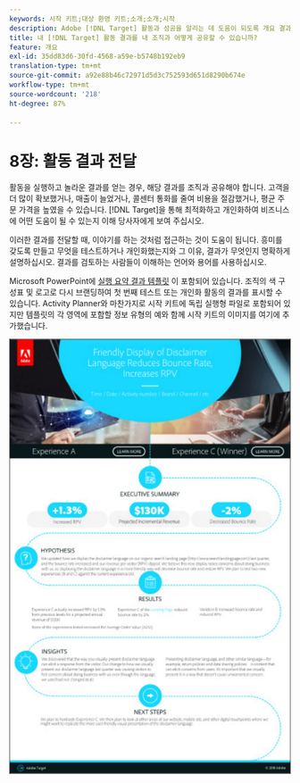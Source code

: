 ```yaml
---
keywords: 시작 키트;대상 환영 키트;소개;소개;시작
description: Adobe [!DNL Target] 활동과 성공을 알리는 데 도움이 되도록 개요 결과 템플릿을 사용하십시오.
title: 내 [!DNL Target] 활동 결과를 내 조직과 어떻게 공유할 수 있습니까?
feature: 개요
exl-id: 35dd83d6-30fd-4568-a59e-b5748b192eb9
translation-type: tm+mt
source-git-commit: a92e88b46c72971d5d3c752593d651d8290b674e
workflow-type: tm+mt
source-wordcount: '218'
ht-degree: 87%

---
```


# 8장: 활동 결과 전달

활동을 실행하고 놀라운 결과를 얻는 경우, 해당 결과를 조직과 공유해야 합니다. 고객을 더 많이 확보했거나, 매출이 늘었거나, 콜센터 통화를 줄여 비용을 절감했거나, 평균 주문 가격을 높였을 수 있습니다. [!DNL Target]을 통해 최적화하고 개인화하여 비즈니스에 어떤 도움이 될 수 있는지 이해 당사자에게 보여 주십시오.

이러한 결과를 전달할 때, 이야기를 하는 것처럼 접근하는 것이 도움이 됩니다. 흥미를 갖도록 만들고 무엇을 테스트하거나 개인화했는지와 그 이유, 결과가 무엇인지 명확하게 설명하십시오. 결과를 검토하는 사람들이 이해하는 언어와 용어를 사용하십시오.

Microsoft PowerPoint에 [실행 요약 결과 템플릿](/help/assets/executive-summary.zip) 이 포함되어 있습니다. 조직의 색 구성표 및 로고로 다시 브랜딩하여 첫 번째 테스트 또는 개인화 활동의 결과를 표시할 수 있습니다. Activity Planner와 마찬가지로 시작 키트에 독립 실행형 파일로 포함되어 있지만 템플릿의 각 영역에 포함할 정보 유형의 예와 함께 시작 키트의 이미지를 여기에 추가했습니다.

![실행 요약 보고서](/help/c-intro/assets/executive-summary-report.png)
